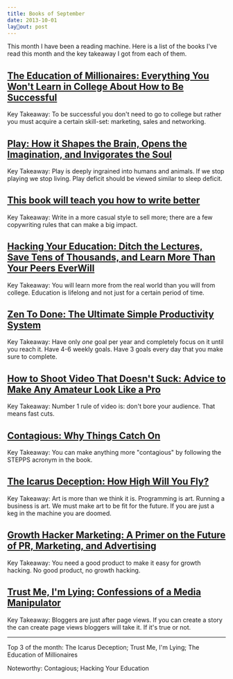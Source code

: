 ```yaml
---
title: Books of September
date: 2013-10-01
layout: post
---
```

This month I have been a reading machine. Here is a list of the books I've read this month and the key takeaway I got from each of them.

## [The Education of Millionaires: Everything You Won't Learn in College About How to Be Successful](http://www.amazon.de/gp/product/B0052RDJFE/ref=oh_d__o04_details_o04__i00?ie=UTF8&psc=1)

Key Takeaway: To be successful you don't need to go to college but rather you must acquire a certain skill-set: marketing, sales and networking. 

## [Play: How it Shapes the Brain, Opens the Imagination, and Invigorates the Soul](http://www.amazon.de/gp/product/B001SCK720/ref=oh_d__o06_details_o06__i00?ie=UTF8&psc=1)

Key Takeaway: Play is deeply ingrained into humans and animals. If we stop playing we stop living. Play deficit should be viewed similar to sleep deficit.

## [This book will teach you how to write better](http://www.amazon.de/gp/product/B00F209U6S/ref=oh_d__o07_details_o07__i00?ie=UTF8&psc=1)

Key Takeaway: Write in a more casual style to sell more; there are a few copywriting rules that can make a big impact. 

## [Hacking Your Education: Ditch the Lectures, Save Tens of Thousands, and Learn More Than Your Peers EverWill](http://www.amazon.de/gp/product/B0099CUNIO/ref=oh_d__o08_details_o08__i00?ie=UTF8&psc=1)

Key Takeaway: You will learn more from the real world than you will from college. Education is lifelong and not just for a certain period of time.

## [Zen To Done: The Ultimate Simple Productivity System](http://www.amazon.de/gp/product/B001970HQU/ref=oh_d__o00_details_o00__i00?ie=UTF8&psc=1)

Key Takeaway: Have only *one* goal per year and completely focus on it until you reach it. Have 4-6 weekly goals. Have 3 goals every day that you make sure to complete.

## [How to Shoot Video That Doesn't Suck: Advice to Make Any Amateur Look Like a Pro](http://www.amazon.de/gp/product/B0051NHJFU/ref=oh_d__o01_details_o01__i00?ie=UTF8&psc=1)

Key Takeaway: Number 1 rule of video is: don't bore your audience. That means fast cuts.

## [Contagious: Why Things Catch On](http://www.amazon.de/gp/product/B008J4GQKW/ref=oh_d__o02_details_o02__i00?ie=UTF8&psc=1)

Key Takeaway: You can make anything more "contagious" by following the STEPPS acronym in the book.

## [The Icarus Deception: How High Will You Fly?](http://www.amazon.de/gp/product/B00A8TUX32/ref=oh_d__o03_details_o03__i00?ie=UTF8&psc=1)

Key Takeaway: Art is more than we think it is. Programming is art. Running a business is art. We must make art to be fit for the future. If you are just a keg in the machine you are doomed.

## [Growth Hacker Marketing: A Primer on the Future of PR, Marketing, and Advertising](http://www.amazon.de/gp/product/B00BPDR3JM/ref=oh_d__o04_details_o04__i00?ie=UTF8&psc=1)

Key Takeaway: You need a good product to make it easy for growth hacking. No good product, no growth hacking.

## [Trust Me, I'm Lying: Confessions of a Media Manipulator](http://www.amazon.de/gp/product/B0074VTHH0/ref=oh_d__o06_details_o06__i00?ie=UTF8&psc=1)

Key Takeaway: Bloggers are just after page views. If you can create a story the can create page views bloggers will take it. If it's true or not.

---

Top 3 of the month: The Icarus Deception; Trust Me, I'm Lying; The Education of Millionaires

Noteworthy: Contagious; Hacking Your Education
